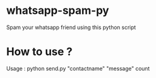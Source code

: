 # whatsapp-spam-py
Spam your whatsapp friend using this python script
# How to use ?
Usage : python send.py "contactname" "message" count
